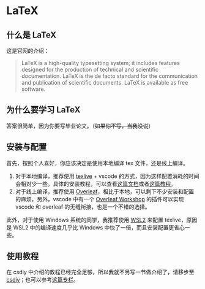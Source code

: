 # LaTeX

## 什么是 LaTeX

这是官网的介绍：

> LaTeX is a high-quality typesetting system; it includes features designed for the production of technical and scientific documentation. LaTeX is the de facto standard for the communication and publication of scientific documents. LaTeX is available as free software.

## 为什么要学习 LaTeX

答案很简单，因为你要写毕业论文。（<del>如果你不写，当我没说</del>）

## 安装与配置

首先，按照个人喜好，你应该决定是使用本地编译 tex 文件，还是线上编译。

1. 对于本地编译，推荐使用 [texlive](https://tug.org/texlive/) + vscode 的方式，因为这样配置消耗的时间会相对少一些。具体的安装教程，可以查看[这篇文档](https://tug.ctan.org/info/install-latex-guide-zh-cn/install-latex-guide-zh-cn.pdf)或者[这篇教程](https://www.cnblogs.com/eslzzyl/p/17358405.html)。
2. 对于线上编译，推荐使用 [Overleaf](https://www.overleaf.com/)，相比于本地，可以剩下不少安装和配置的麻烦，另外，vscode 中有一个 [Overleaf Workshop](https://marketplace.visualstudio.com/items?itemName=iamhyc.overleaf-workshop) 的插件可以实现 vscode 和 overleaf 的无缝衔接，也是一个不错的选择。

此外，对于使用 Windows 系统的同学，我推荐使用 [WSL2](./WSL2.md) 来配置 texlive，原因是 WSL2 中的编译速度几乎比 Windows 中快了一倍，而且安装配置更省心一些。

## 使用教程

在 csdiy 中介绍的教程已经完全足够，所以我就不另写一节做介绍了，请移步至 [csdiy](https://csdiy.wiki/%E5%BF%85%E5%AD%A6%E5%B7%A5%E5%85%B7/LaTeX/)；也可以参考[这篇专栏](https://zhuanlan.zhihu.com/p/456055339)。
